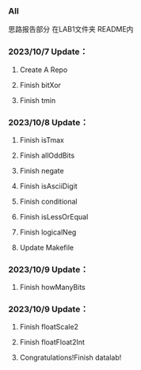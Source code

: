 ### All

思路报告部分 在LAB1文件夹 README内

### 2023/10/7 Update：
1. Create A Repo

2. Finish bitXor

3. Finish tmin

### 2023/10/8 Update：
1. Finish isTmax

2. Finish allOddBits

3. Finish negate

4. Finish isAsciiDigit

5. Finish conditional

6. Finish isLessOrEqual

7. Finish logicalNeg

8. Update Makefile

### 2023/10/9 Update：
1. Finish howManyBits

### 2023/10/9 Update：
1. Finish floatScale2

2. Finish floatFloat2Int

3. Congratulations!Finish datalab!


